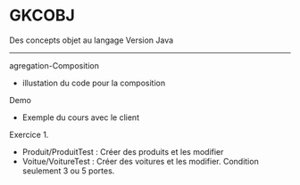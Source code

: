 # GKCOBJ
Des concepts objet au langage Version Java
____________________________________________
agregation-Composition
- illustation du code pour la composition

Demo
- Exemple du cours avec le client

Exercice 1.

- Produit/ProduitTest : Créer des produits et les modifier
- Voitue/VoitureTest : Créer des voitures et les modifier. Condition seulement 3 ou 5 portes.
